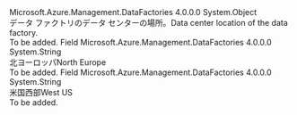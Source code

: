 <Type Name="Location" FullName="Microsoft.Azure.Management.DataFactories.Models.Location">
  <TypeSignature Language="C#" Value="public static class Location" />
  <TypeSignature Language="ILAsm" Value=".class public auto ansi abstract sealed beforefieldinit Location extends System.Object" />
  <TypeSignature Language="DocId" Value="T:Microsoft.Azure.Management.DataFactories.Models.Location" />
  <TypeSignature Language="VB.NET" Value="Public Class Location" />
  <TypeSignature Language="F#" Value="type Location = class" />
  <AssemblyInfo>
    <AssemblyName>Microsoft.Azure.Management.DataFactories</AssemblyName>
    <AssemblyVersion>4.0.0.0</AssemblyVersion>
  </AssemblyInfo>
  <Base>
    <BaseTypeName>System.Object</BaseTypeName>
  </Base>
  <Interfaces />
  <Docs>
    <summary>
            <span data-ttu-id="f011e-101">データ ファクトリのデータ センターの場所。</span><span class="sxs-lookup"><span data-stu-id="f011e-101">Data center location of the data factory.</span></span>
            </summary>
    <remarks>To be added.</remarks>
  </Docs>
  <Members>
    <Member MemberName="NorthEurope">
      <MemberSignature Language="C#" Value="public const string NorthEurope;" />
      <MemberSignature Language="ILAsm" Value=".field public static literal string NorthEurope" />
      <MemberSignature Language="DocId" Value="F:Microsoft.Azure.Management.DataFactories.Models.Location.NorthEurope" />
      <MemberSignature Language="VB.NET" Value="Public Const NorthEurope As String " />
      <MemberSignature Language="F#" Value="val mutable NorthEurope : string" Usage="Microsoft.Azure.Management.DataFactories.Models.Location.NorthEurope" />
      <MemberType>Field</MemberType>
      <AssemblyInfo>
        <AssemblyName>Microsoft.Azure.Management.DataFactories</AssemblyName>
        <AssemblyVersion>4.0.0.0</AssemblyVersion>
      </AssemblyInfo>
      <ReturnValue>
        <ReturnType>System.String</ReturnType>
      </ReturnValue>
      <Docs>
        <summary>
            <span data-ttu-id="f011e-102">北ヨーロッパ</span><span class="sxs-lookup"><span data-stu-id="f011e-102">North Europe</span></span>
            </summary>
        <remarks>To be added.</remarks>
      </Docs>
    </Member>
    <Member MemberName="WestUS">
      <MemberSignature Language="C#" Value="public const string WestUS;" />
      <MemberSignature Language="ILAsm" Value=".field public static literal string WestUS" />
      <MemberSignature Language="DocId" Value="F:Microsoft.Azure.Management.DataFactories.Models.Location.WestUS" />
      <MemberSignature Language="VB.NET" Value="Public Const WestUS As String " />
      <MemberSignature Language="F#" Value="val mutable WestUS : string" Usage="Microsoft.Azure.Management.DataFactories.Models.Location.WestUS" />
      <MemberType>Field</MemberType>
      <AssemblyInfo>
        <AssemblyName>Microsoft.Azure.Management.DataFactories</AssemblyName>
        <AssemblyVersion>4.0.0.0</AssemblyVersion>
      </AssemblyInfo>
      <ReturnValue>
        <ReturnType>System.String</ReturnType>
      </ReturnValue>
      <Docs>
        <summary>
            <span data-ttu-id="f011e-103">米国西部</span><span class="sxs-lookup"><span data-stu-id="f011e-103">West US</span></span>
            </summary>
        <remarks>To be added.</remarks>
      </Docs>
    </Member>
  </Members>
</Type>